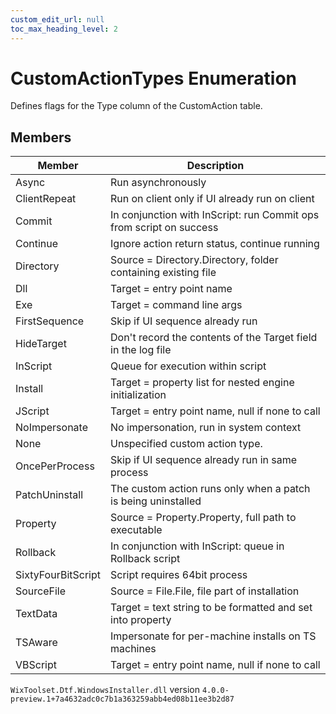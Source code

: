 ```yaml
---
custom_edit_url: null
toc_max_heading_level: 2
---
```

# CustomActionTypes Enumeration
Defines flags for the Type column of the CustomAction table.
## Members
| Member | Description |
| ------ | ----------- |
| Async | Run asynchronously |
| ClientRepeat | Run on client only if UI already run on client |
| Commit | In conjunction with InScript: run Commit ops from script on success |
| Continue | Ignore action return status, continue running |
| Directory | Source = Directory.Directory, folder containing existing file |
| Dll | Target = entry point name |
| Exe | Target = command line args |
| FirstSequence | Skip if UI sequence already run |
| HideTarget | Don't record the contents of the Target field in the log file |
| InScript | Queue for execution within script |
| Install | Target = property list for nested engine initialization |
| JScript | Target = entry point name, null if none to call |
| NoImpersonate | No impersonation, run in system context |
| None | Unspecified custom action type. |
| OncePerProcess | Skip if UI sequence already run in same process |
| PatchUninstall | The custom action runs only when a patch is being uninstalled |
| Property | Source = Property.Property, full path to executable |
| Rollback | In conjunction with InScript: queue in Rollback script |
| SixtyFourBitScript | Script requires 64bit process |
| SourceFile | Source = File.File, file part of installation |
| TextData | Target = text string to be formatted and set into property |
| TSAware | Impersonate for per-machine installs on TS machines |
| VBScript | Target = entry point name, null if none to call |
`WixToolset.Dtf.WindowsInstaller.dll` version `4.0.0-preview.1+7a4632adc0c7b1a363259abb4ed08b11ee3b2d87`
